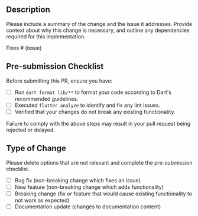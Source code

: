 ## Description

Please include a summary of the change and the issue it addresses. Provide context about why this change is necessary, and outline any dependencies required for this implementation.

Fixes # (issue)

## Pre-submission Checklist

Before submitting this PR, ensure you have:

- [ ] Run `dart format lib/**` to format your code according to Dart's recommended guidelines.
- [ ] Executed `flutter analyze` to identify and fix any lint issues.
- [ ] Verified that your changes do not break any existing functionality.

Failure to comply with the above steps may result in your pull request being rejected or delayed.

## Type of Change

Please delete options that are not relevant and complete the pre-submission checklist.

- [ ] Bug fix (non-breaking change which fixes an issue)
- [ ] New feature (non-breaking change which adds functionality)
- [ ] Breaking change (fix or feature that would cause existing functionality to not work as expected)
- [ ] Documentation update (changes to documentation content)
